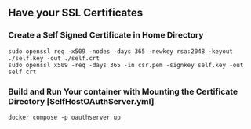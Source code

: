 ## Have your SSL Certificates

### Create a Self Signed Certificate in Home Directory

    sudo openssl req -x509 -nodes -days 365 -newkey rsa:2048 -keyout ./self.key -out ./self.crt
    sudo openssl x509 -req -days 365 -in csr.pem -signkey self.key -out self.crt

### Build and Run Your container with Mounting the Certificate Directory [SelfHostOAuthServer.yml]

    docker compose -p oauthserver up

